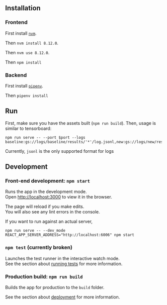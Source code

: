 ## Installation

### Frontend

First install [`nvm`](https://github.com/nvm-sh/nvm#install-script).

Then `nvm install 8.12.0`.

Then `nvm use 8.12.0`.

Then `npm install`

### Backend

First install [`pipenv`](https://github.com/pypa/pipenv).

Then `pipenv install`

## Run

First, make sure you have the assets built (`npm run build`).
Then, usage is similar to tensorboard:

```
npm run serve -- --port $port --logs baseline:gs://logs/baseline/results/'*'/log.jsonl,new:gs://logs/new/results/'*'/log.jsonl
```

Currently, `jsonl` is the only supported format for logs

## Development

### Front-end development: `npm start`

Runs the app in the development mode.<br />
Open [http://localhost:3000](http://localhost:3000) to view it in the browser.

The page will reload if you make edits.<br />
You will also see any lint errors in the console.

If you want to run against an actual server,
```
npm run serve -- --dev_mode
REACT_APP_SERVER_ADDRESS="http://localhost:6006" npm start
```

### `npm test` (currently broken)

Launches the test runner in the interactive watch mode.<br />
See the section about [running tests](https://facebook.github.io/create-react-app/docs/running-tests) for more information.

### Production build: `npm run build`

Builds the app for production to the `build` folder.<br />

See the section about [deployment](https://facebook.github.io/create-react-app/docs/deployment) for more information.
